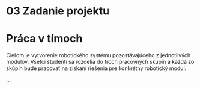 # 03 Zadanie projektu

# Práca v tímoch

Cieľom je vytvorenie robotického systému pozostávajúceho z jednotlivých modulov. Všetci študenti sa rozdelia do troch pracovných skupín a každá zo skúpín bude pracovať na získaní riešenia pre konkrétny robotický modul.

...
